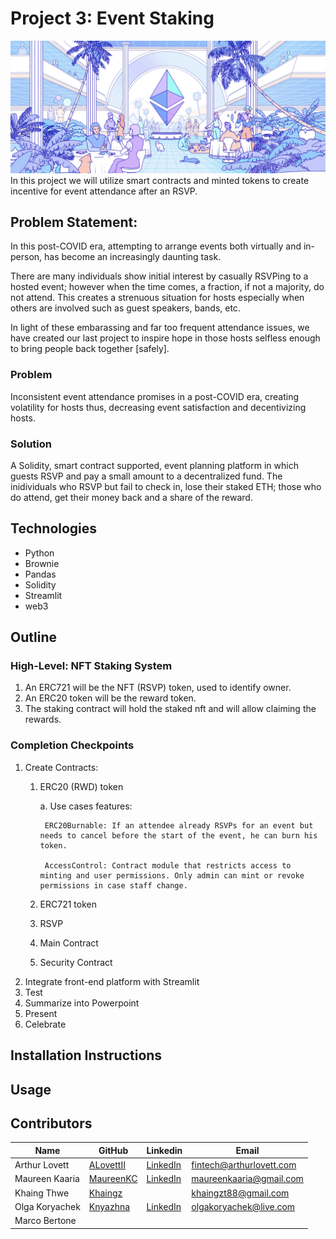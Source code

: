 # Project 3: Event Staking
![](Resources/hero.png)
In this project we will utilize smart contracts and minted tokens to create incentive for event attendance after an RSVP.


## Problem Statement:
In this post-COVID era, attempting to arrange events both virtually and in-person, has become an increasingly daunting task. 

There are many individuals show initial interest by casually RSVPing to a hosted event; however when the time comes, a fraction, if not a majority, do not attend. This creates a strenuous situation for hosts especially when others are involved such as guest speakers, bands, etc.

In light of these embarassing and far too frequent attendance issues, we have created our last project to inspire hope in those hosts selfless enough to bring people back together [safely]. 

### Problem
Inconsistent event attendance promises in a post-COVID era, creating volatility for hosts thus, decreasing event satisfaction and decentivizing hosts.

### Solution
A Solidity, smart contract supported, event planning platform in which guests RSVP and pay a small amount to a decentralized fund. The inidividuals who RSVP but fail to check in, lose their staked ETH; those who do attend, get their money back and a share of the reward.


## Technologies
* Python
* Brownie 
* Pandas
* Solidity
* Streamlit
* web3


## Outline
### High-Level: NFT Staking System
1.  An ERC721 will be the NFT (RSVP) token, used to identify owner.
2.  An ERC20 token will be the reward token.
3.  The staking contract will hold the staked nft and will allow claiming the rewards.

### Completion Checkpoints
1. Create Contracts:
	1. ERC20 (RWD) token

		a. Use cases features:

			ERC20Burnable: If an attendee already RSVPs for an event but needs to cancel before the start of the event, he can burn his token.

			AccessControl: Contract module that restricts access to minting and user permissions. Only admin can mint or revoke permissions in case staff change.

	2. ERC721 token
	3. RSVP
	4. Main Contract
	5. Security Contract
2. Integrate front-end platform with Streamlit
3. Test
4. Summarize into Powerpoint
5. Present
6. Celebrate

## Installation Instructions


## Usage


## Contributors
| Name | GitHub | Linkedin | Email |
| ---- | ------ | -------- | ----- |
| Arthur Lovett | [ALovettII](https://github.com/ALovettII) | [LinkedIn](https://www.linkedin.com/in/arthurlovett/) | fintech@arthurlovett.com |
| Maureen Kaaria | [MaureenKC](https://github.com/MaureenKC) | [LinkedIn](https://www.linkedin.com/in/maureen-callahan/) | maureenkaaria@gmail.com |
| Khaing Thwe | [Khaingz](https://github.com/Khaingz) |    | khaingzt88@gmail.com | 
| Olga Koryachek | [Knyazhna](https://github.com/Knyazhna) | [LinkedIn](https://www.linkedin.com/in/olga-koryachek-a74b1877/?msgOverlay=true) | olgakoryachek@live.com | 
| Marco Bertone | []() | []() |   |


